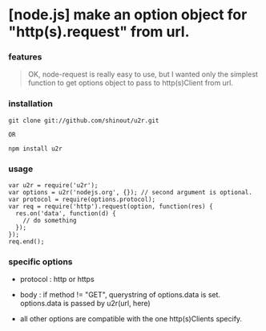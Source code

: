 [node.js] make an option object for "http(s).request" from url.
===
### features ###
> OK, node-request is really easy to use, but I wanted only the simplest function to get
options object to pass to http(s)Client from url.

### installation ###
    git clone git://github.com/shinout/u2r.git

    OR

    npm install u2r

### usage ###

    var u2r = require('u2r');
    var options = u2r('nodejs.org', {}); // second argument is optional.
    var protocol = require(options.protocol);
    var req = require('http').request(option, function(res) {
      res.on('data', function(d) {
        // do something
      });
    });
    req.end();

### specific options ###
 - protocol : http or https
 - body     : if method != "GET", querystring of options.data is set. options.data is passed by u2r(url, here)

 - all other options are compatible with the one http(s)Clients specify.

